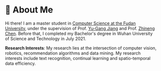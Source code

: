 # 🧐 About Me

Hi there! I am a master student in [Computer Science at the Fudan University](https://cs.fudan.edu.cn/), under the supervision of Prof. [Yu-Gang Jiang](https://scholar.google.com/citations?user=f3_FP8AAAAAJ&hl=zh-CN) and  Prof. [Zhineng Chen](https://scholar.google.com/citations?user=RS4jR14AAAAJ&hl=en).
Before that, I completed my Bachelor's degree in Wuhan University of Science and Technology in July 2021.

<!-- Previously, I interned at Sony AI for half a year, focusing on AI security and model compression. Before that, I also interned at Tencent Youtu Lab for one year, exploring federated learning and adversarial attacks. -->

**Research Interests**: My research lies at the intersection of computer vision, robotics, recommendation algorithms and data mining. My research interests include text recognition, continual learning and spatio-temporal data efficiency.  

[comment]: <> (**🤔 Searching for doctoral positions**: I am looking for PhD opportunities in the fields of computer vision, robotics, recommendation algorithms, and machine learning for 2024.  Please feel free to contact me if you are interested)

